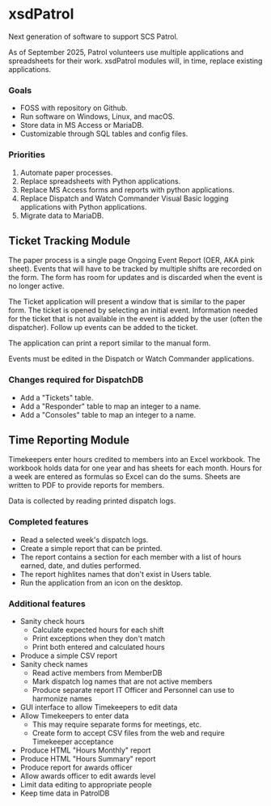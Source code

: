 # xsdPatrol
Next generation of software to support SCS Patrol. 

As of September 2025, Patrol volunteers use multiple applications
and spreadsheets for their work.  xsdPatrol modules will, in time, replace
existing applications.

### Goals
* FOSS with repository on Github.
* Run software on Windows, Linux, and macOS.
* Store data in MS Access or MariaDB.
* Customizable through SQL tables and config files.

### Priorities
1.  Automate paper processes.
1.  Replace spreadsheets with Python applications.
1.  Replace MS Access forms and reports with python applications.
1.  Replace Dispatch and Watch Commander Visual Basic logging
    applications with Python applications.
1.  Migrate data to MariaDB.

## Ticket Tracking Module
The paper process is a single page Ongoing Event Report
(OER, AKA pink sheet).  Events that will have to be tracked by
multiple shifts are recorded on the form.  The form has room
for updates and is discarded when the event is no longer active.

The Ticket application will present a window that is similar to
the paper form.  The ticket is opened by selecting an initial
event. Information needed for the ticket that is not available
in the event is added by the user (often the dispatcher).
Follow up events can be added to the ticket.

The application can print a report similar to the manual form.

Events must be edited in the Dispatch or Watch Commander applications.

### Changes required for DispatchDB
* Add a "Tickets" table.
* Add a "Responder" table to map an integer to a name.
* Add a "Consoles" table to map an integer to a name.

## Time Reporting Module
Timekeepers enter hours credited to members into an Excel workbook.
The workbook holds data for one year and has sheets for each month.
Hours for a week are entered as formulas so Excel can do the sums.
Sheets are written to PDF to provide reports for members.

Data is collected by reading printed dispatch logs.

### Completed features
* Read a selected week's dispatch logs. 
* Create a simple report that can be printed.
* The report contains a section for each member with a list of
  hours earned, date, and duties performed.
* The report highlites names that don't exist in Users table.
* Run the application from an icon on the desktop. 

### Additional features
* Sanity check hours
    * Calculate expected hours for each shift
    * Print exceptions when they don't match
    * Print both entered and calculated hours
* Produce a simple CSV report
* Sanity check names
    * Read active members from MemberDB
    * Mark dispatch log names that are not active members
    * Produce separate report IT Officer and Personnel
      can use to harmonize names
* GUI interface to allow Timekeepers to edit data
* Allow Timekeepers to enter data
    * This may require separate forms for meetings, etc. 
    * Create form to accept CSV files from the web and
      require Timekeeper acceptance
* Produce HTML "Hours Monthly" report
* Produce HTML "Hours Summary" report
* Produce report for awards officer
* Allow awards officer to edit awards level
* Limit data editing to appropriate people
* Keep time data in PatrolDB

